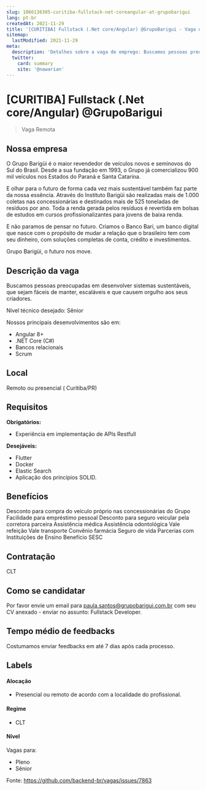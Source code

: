 ```yaml
---
slug: 1066136305-curitiba-fullstack-net-coreangular-at-grupobarigui
lang: pt-br
createdAt: 2021-11-29
title: '[CURITIBA] Fullstack (.Net core/Angular) @GrupoBarigui - Vaga de Emprego'
sitemap:
  lastModified: 2021-11-29
meta:
  description: 'Detalhes sobre a vaga de emprego: Buscamos pessoas preocupadas em desenvolver sistemas sustentáveis, que sejam fáceis de manter, escaláveis e que causem orgulho aos seus criadores. Nível técnico desejado: Sênior Nossos principais desenvolvimentos são em: - Angular 8+ - .NET Core (C#) - Bancos relacionais - Scrum'
  twitter:
    card: summary
    site: '@nawarian'
---
```


# [CURITIBA] Fullstack (.Net core/Angular) @GrupoBarigui

<!--
==================================================
Caso a vaga for remoto durante a pandemia informar no texto "Remoto durante o covid"
==================================================
-->
<!-- 
==================================================
POR FAVOR, SÓ POSTE SE A VAGA FOR PARA BACK-END!

Não faça distinção de gênero no título da vaga.

Use: "Back-End Developer" ao invés de 
"Desenvolvedor Back-End" \o/

Exemplo: `[São Paulo] Back-End Developer @ NOME DA EMPRESA`
==================================================
-->
<!--
==================================================
Caso a vaga for remoto durante a pandemia deixar a linha abaixo
==================================================
-->
> Vaga Remota

## Nossa empresa

O Grupo Barigüi é o maior revendedor de veículos novos e seminovos do Sul do Brasil. Desde a sua fundação em 1993, o Grupo já comercializou 900 mil veículos nos Estados do Paraná e Santa Catarina.

 

E olhar para o futuro de forma cada vez mais sustentável também faz parte da nossa essência. Através do Instituto Barigüi são realizadas mais de 1.000 coletas nas concessionárias e destinados mais de 525 toneladas de resíduos por ano. Toda a renda gerada pelos resíduos é revertida em bolsas de estudos em cursos profissionalizantes para jovens de baixa renda.

 

E não paramos de pensar no futuro. Criamos o Banco Bari, um banco digital que nasce com o propósito de mudar a relação que o brasileiro tem com seu dinheiro, com soluções completas de conta, crédito e investimentos.

Grupo Barigüi, o futuro nos move.

## Descrição da vaga

Buscamos pessoas preocupadas em desenvolver sistemas sustentáveis, que sejam fáceis de manter, escaláveis e que causem orgulho aos seus criadores.

Nível técnico desejado: Sênior

Nossos principais desenvolvimentos são em:
- Angular 8+
- .NET Core (C#)
- Bancos relacionais
- Scrum

## Local
Remoto ou presencial ( Curitiba/PR)

## Requisitos

**Obrigatórios:**
- Experiência em implementação de APIs Restfull

**Desejáveis:**
- Flutter
- Docker
- Elastic Search
- Aplicação dos princípios SOLID.


## Benefícios
Desconto para compra do veículo próprio nas concessionárias do Grupo
Facilidade para empréstimo pessoal
Desconto para seguro veicular pela corretora parceira
Assistência médica
Assistência odontológica
Vale refeição
Vale transporte
Convênio farmácia
Seguro de vida
Parcerias com Instituições de Ensino
Benefício SESC

## Contratação
CLT

## Como se candidatar

Por favor envie um email para paula.santos@grupobarigui.com.br com seu CV anexado - enviar no assunto: Fullstack Developer.

## Tempo médio de feedbacks
Costumamos enviar feedbacks em até 7 dias após cada processo.

## Labels
<!-- retire os labels que não fazem sentido à vaga -->

#### Alocação
- Presencial ou remoto de acordo com a localidade do profissional.

#### Regime
- CLT

#### Nível
Vagas para:
- Pleno
- Sênior

Fonte: https://github.com/backend-br/vagas/issues/7863